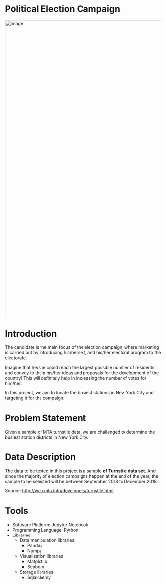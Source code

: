 # Political Election Campaign

<img width="957" alt="image" src="https://user-images.githubusercontent.com/90555069/141262350-45cef2b3-d6ec-42bf-98a9-0f7423dd593d.png">

# Introduction
The candidate is the main focus of the election campaign,
where marketing is carried out by introducing his/herself, and
his/her electoral program to the electorate.

Imagine that he/she could reach the largest possible number of
residents and convey to them his/her ideas and proposals for the
development of the country! This will definitely help in
increasing the number of votes for him/her.

In this project, we aim to locate the busiest stations in New York City
and targeting it for the compaign.

# Problem Statement 
Given a sample of MTA turnstile data, we are challenged to determine  the busiest station districts in New York City.

# Data Description

The data to be tested in this project is a sample **of Turnstile
data set**. And since the majority of election campaigns happen
at the end of the year, the sample to be selected will be between
September 2018 to December 2018.

Source: http://web.mta.info/developers/turnstile.html

# Tools
- Software Platform: Jupyter Notebook
- Programming Language: Python
-  Libraries:
    - Data manipulation libraries:
        - Pandas
        - Numpy
    - Visualization libraries
        - Matplotlib
        - Seaborn
    - Storage libraries
        - Sqlalchemy
